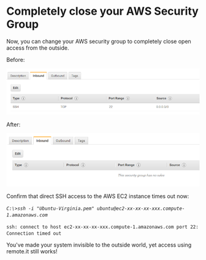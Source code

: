 # Completely close your AWS Security Group

Now, you can change your AWS security group to completely close open access from the outside.

Before:

![](../../.gitbook/assets/image%20%28275%29.png)

After:

![](../../.gitbook/assets/image%20%2895%29.png)

Confirm that direct SSH access to the AWS EC2 instance times out now:

_`C:\>ssh -i "Ubuntu-Virginia.pem" ubuntu@ec2-xx-xx-xx-xxx.compute-1.amazonaws.com`_ 

`ssh: connect to host ec2-xx-xx-xx-xxx.compute-1.amazonaws.com port 22: Connection timed out`

You've made your system invisible to the outside world, yet access using remote.it still works!



